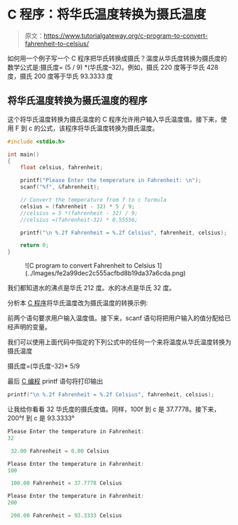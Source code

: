 # C 程序：将华氏温度转换为摄氏温度

> 原文：<https://www.tutorialgateway.org/c-program-to-convert-fahrenheit-to-celsius/>

如何用一个例子写一个 C 程序把华氏转换成摄氏？温度从华氏度转换为摄氏度的数学公式是:摄氏度= (5 / 9) *(华氏度–32)。例如，摄氏 220 度等于华氏 428 度，摄氏 200 度等于华氏 93.3333 度

## 将华氏温度转换为摄氏温度的程序

这个将华氏温度转换为摄氏温度的 C 程序允许用户输入华氏温度值。接下来，使用 F 到 c 的公式，该程序将华氏温度转换为摄氏温度。

```c
#include <stdio.h>

int main()
{
    float celsius, fahrenheit;

    printf("Please Enter the temperature in Fahrenheit: \n");
    scanf("%f", &fahrenheit);

    // Convert the temperature from f to c formula
    celsius = (fahrenheit - 32) * 5 / 9;
    //celsius = 5 *(fahrenheit - 32) / 9;
    //celsius =(fahrenheit-32) * 0.55556; 

    printf("\n %.2f Fahrenheit = %.2f Celsius", fahrenheit, celsius);

    return 0;
}
```

<figure class="wp-block-image">![C program to convert Fahrenheit to Celsius 1](../Images/fe2a99dec2c555acfbd8b19da37a6cda.png)</figure>

我们都知道水的沸点是华氏 212 度。水的冰点是华氏 32 度。

分析本 [C 程序](https://www.tutorialgateway.org/c-programming-examples/)将华氏温度改为摄氏温度的转换示例:

前两个语句要求用户输入温度值。接下来，scanf 语句将把用户输入的值分配给已经声明的变量。

我们可以使用上面代码中指定的下列公式中的任何一个来将温度从华氏温度转换为摄氏温度

摄氏度=(华氏度–32)* 5/9

最后 [C 编程](https://www.tutorialgateway.org/c-programming/) printf 语句将打印输出

```c
printf("\n %.2f Fahrenheit = %.2f Celsius", fahrenheit, celsius);
```

让我给你看看 32 华氏度的摄氏度值。同样，100f 到 c 是 37.7778。接下来，200°f 到 c 是 93.3333°

```c
Please Enter the temperature in Fahrenheit: 
32

 32.00 Fahrenheit = 0.00 Celsius

Please Enter the temperature in Fahrenheit: 
100

 100.00 Fahrenheit = 37.7778 Celsius

Please Enter the temperature in Fahrenheit: 
200

 200.00 Fahrenheit = 93.3333 Celsius
```